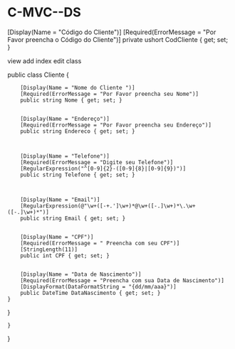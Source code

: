 # C-MVC--DS


[Display(Name = "Código do Cliente")]
        [Required(ErrorMessage = "Por Favor preencha o Código do Cliente")]
        private ushort CodCliente { get; set; }


view 
add 
index
edit 
class 



 public class Cliente
    {

        [Display(Name = "Nome do Cliente ")]
        [Required(ErrorMessage = "Por Favor preencha seu Nome")]
        public string Nome { get; set; }


        [Display(Name = "Endereço")]
        [Required(ErrorMessage = "Por Favor preencha seu Endereço")]
        public string Endereco { get; set; }



        [Display(Name = "Telefone")]
        [Required(ErrorMessage = "Digite seu Telefone")]
        [RegularExpression("^[0-9]{2}-([0-9]{8}|[0-9]{9})")]
        public string Telefone { get; set; }



        [Display(Name = "Email")]
        [RegularExpression(@"\w+([-+.']\w+)*@\w+([-.]\w+)*\.\w+([-.]\w+)*")]
        public string Email { get; set; }


        [Display(Name = "CPF")]
        [Required(ErrorMessage = " Preencha com seu CPF")]
        [StringLength(11)]
        public int CPF { get; set; }


        [Display(Name = "Data de Nascimento")]
        [Required(ErrorMessage = "Preencha com sua Data de Nascimento")]
        [DisplayFormat(DataFormatString = "{dd/mm/aaa}")]
        public DateTime DataNascimento { get; set; }
    }
}






    }
}
